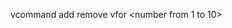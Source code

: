 vcommand <command>
<command> add <content>
<command> remove <content>
vfor <command> <number from 1 to 10>

